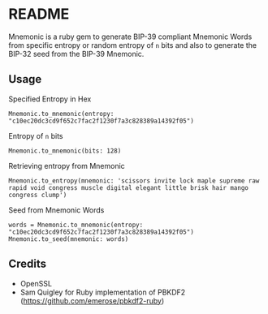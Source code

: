 # README

Mnemonic is a ruby gem to generate BIP-39 compliant Mnemonic Words from specific entropy or random entropy of `n` bits and also to generate the BIP-32 seed from the BIP-39 Mnemonic.

## Usage
Specified Entropy in Hex
```
Mnemonic.to_mnemonic(entropy: "c10ec20dc3cd9f652c7fac2f1230f7a3c828389a14392f05")
```
Entropy of `n` bits
```
Mnemonic.to_mnemonic(bits: 128)
```
Retrieving entropy from Mnemonic
```
Mnemonic.to_entropy(mnemonic: 'scissors invite lock maple supreme raw rapid void congress muscle digital elegant little brisk hair mango congress clump')
```
Seed from Mnemonic Words
```
words = Mnemonic.to_mnemonic(entropy: "c10ec20dc3cd9f652c7fac2f1230f7a3c828389a14392f05")
Mnemonic.to_seed(mnemonic: words)
```

## Credits
* OpenSSL
* Sam Quigley for Ruby implementation of PBKDF2 (https://github.com/emerose/pbkdf2-ruby)
